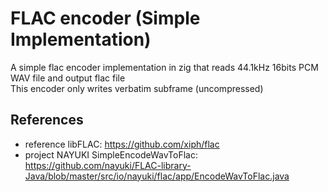 # FLAC encoder (Simple Implementation)
A simple flac encoder implementation in zig that reads 44.1kHz 16bits PCM WAV file and output flac file \
This encoder only writes verbatim subframe (uncompressed)
## References
- reference libFLAC: https://github.com/xiph/flac
- project NAYUKI SimpleEncodeWavToFlac: https://github.com/nayuki/FLAC-library-Java/blob/master/src/io/nayuki/flac/app/EncodeWavToFlac.java
